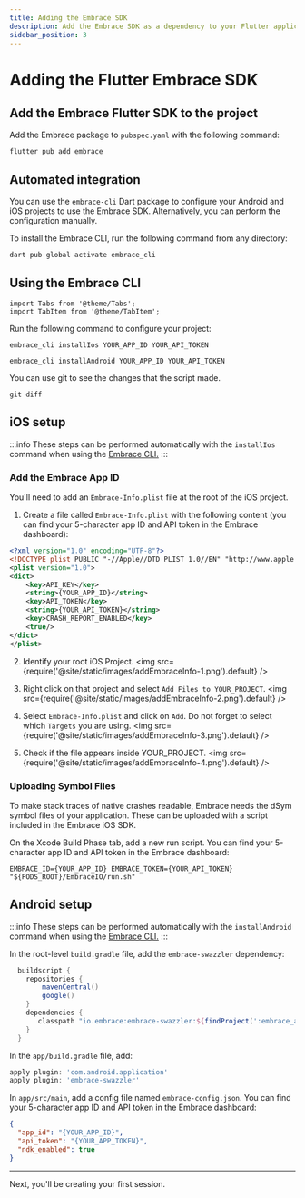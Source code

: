 ```yaml
---
title: Adding the Embrace SDK
description: Add the Embrace SDK as a dependency to your Flutter application
sidebar_position: 3
---
```


# Adding the Flutter Embrace SDK

## Add the Embrace Flutter SDK to the project

Add the Embrace package to `pubspec.yaml` with the following command:

```shell-session
flutter pub add embrace
```

## Automated integration

You can use the `embrace-cli` Dart package to configure your Android and iOS projects to use the Embrace SDK. Alternatively, you can perform the configuration manually.

To install the Embrace CLI, run the following command from any directory:

```shell-session
dart pub global activate embrace_cli
```

## Using the Embrace CLI

```mdx-code-block
import Tabs from '@theme/Tabs';
import TabItem from '@theme/TabItem';
```

Run the following command to configure your project:

<Tabs groupId="platform" queryString="platform">
<TabItem value="ios" label="iOS">

```shell-session
embrace_cli installIos YOUR_APP_ID YOUR_API_TOKEN
```

</TabItem>
<TabItem value="android" label="Android">

```shell-session
embrace_cli installAndroid YOUR_APP_ID YOUR_API_TOKEN
```

</TabItem>
</Tabs>

You can use git to see the changes that the script made.

```shell-session
git diff
```

## iOS setup

:::info
These steps can be performed automatically with the `installIos` command when using the [Embrace CLI.](#using-the-embrace-cli)
:::

### Add the Embrace App ID

You'll need to add an `Embrace-Info.plist` file at the root of the iOS project.

1. Create a file called `Embrace-Info.plist` with the following content (you can find your 5-character app ID and API token in the Embrace dashboard):


```xml
<?xml version="1.0" encoding="UTF-8"?>
<!DOCTYPE plist PUBLIC "-//Apple//DTD PLIST 1.0//EN" "http://www.apple.com/DTDs/PropertyList-1.0.dtd">
<plist version="1.0">
<dict>
    <key>API_KEY</key>
    <string>{YOUR_APP_ID}</string>
    <key>API_TOKEN</key>
  	<string>{YOUR_API_TOKEN}</string>
    <key>CRASH_REPORT_ENABLED</key>
    <true/>
</dict>
</plist>
```

2. Identify your root iOS Project.
<img src={require('@site/static/images/addEmbraceInfo-1.png').default} />

3. Right click on that project and select `Add Files to YOUR_PROJECT`.
<img src={require('@site/static/images/addEmbraceInfo-2.png').default} />

4. Select `Embrace-Info.plist` and click on `Add`. Do not forget to select which `Targets` you are using.
<img src={require('@site/static/images/addEmbraceInfo-3.png').default} />

5. Check if the file appears inside YOUR_PROJECT.
<img src={require('@site/static/images/addEmbraceInfo-4.png').default} />


### Uploading Symbol Files

To make stack traces of native crashes readable, Embrace needs the dSym symbol files of your application. These can be uploaded with a script included in the Embrace iOS SDK.

On the Xcode Build Phase tab, add a new run script. You can find your 5-character app ID and API token in the Embrace dashboard:

```
EMBRACE_ID={YOUR_APP_ID} EMBRACE_TOKEN={YOUR_API_TOKEN} "${PODS_ROOT}/EmbraceIO/run.sh"
```

## Android setup

:::info
These steps can be performed automatically with the `installAndroid` command when using the [Embrace CLI.](#using-the-embrace-cli)
:::

In the root-level `build.gradle` file, add the `embrace-swazzler` dependency:

```gradle
  buildscript {
    repositories {
        mavenCentral()
        google()
    }
    dependencies {
       classpath "io.embrace:embrace-swazzler:${findProject(':embrace_android').properties['emb_android_sdk']}"
    }
  }
```

In the `app/build.gradle` file, add:

```gradle
apply plugin: 'com.android.application'
apply plugin: 'embrace-swazzler'
```

In `app/src/main`, add a config file named `embrace-config.json`. You can find your 5-character app ID and API token in the Embrace dashboard:

```json
{
  "app_id": "{YOUR_APP_ID}",
  "api_token": "{YOUR_APP_TOKEN}",
  "ndk_enabled": true
}
```

---

Next, you'll be creating your first session.
